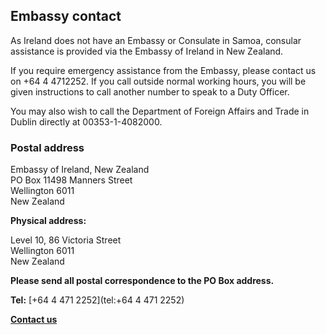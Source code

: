 ## Embassy contact

As Ireland does not have an Embassy or Consulate in Samoa, consular assistance is provided via the Embassy of Ireland in New Zealand.

If you require emergency assistance from the Embassy, please contact us on +64 4 4712252. If you call outside normal working hours, you will be given instructions to call another number to speak to a Duty Officer.

You may also wish to call the Department of Foreign Affairs and Trade in Dublin directly at 00353-1-4082000.

### Postal address

Embassy of Ireland, New Zealand   
PO Box 11498 Manners Street   
Wellington 6011   
New Zealand

**Physical address:**

Level 10, 86 Victoria Street  
Wellington 6011  
New Zealand

**Please send all postal correspondence to the PO Box address.**

**Tel:** [+64 4 471 2252](tel:+64 4 471 2252)

[**Contact us**](/en/new-zealand/wellington/contact/)